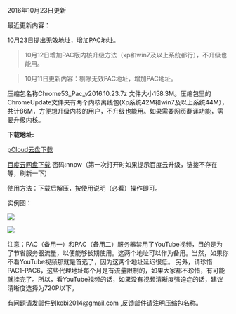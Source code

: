 2016年10月23日更新 

最近更新内容：

10月23日提出无效地址，增加PAC地址。

> 10月12日增加PAC版内核升级方法（xp和win7及以上系统都行），不升级也能用。

> 10月11日更新内容：剔除无效PAC地址，增加PAC地址。 

压缩包名称Chrome53_Pac_v2016.10.23.7z 文件大小158.3M。压缩包里的ChromeUpdate文件夹有两个内核离线包(Xp系统42M和win7及以上系统44M），共计86M，方便想升级内核的用户，不升级也能用。如果需要网页翻译功能，需要升级内核。

**下载地址:**

[pCloud云盘下载](https://my.pcloud.com/publink/show?code=XZGcpMZaS0ezY5TNlLPQWGtYiT0xusJuiYy)

[百度云网盘下载](http://pan.baidu.com/s/1bGzvTs) 密码:nnpw（第一次打开时如果提示百度云升级，链接不存在等，刷新一下）


使用方法：下载后解压，按使用说明（必看）操作即可。

实例图：

![](https://raw.githubusercontent.com/Alvin9999/pac2/master/pac新版1.png)

![](https://raw.githubusercontent.com/Alvin9999/pac2/master/PAC111.png)

注意：PAC（备用一）和PAC（备用二）服务器禁用了YouTube视频，目的是为了节省服务器流量，以便能够长期使用。这两个地址可以作为备用。当然，如果你不看YouTube视频那就是首选了，因为这两个地址延迟很低。
另外，请珍惜PAC1-PAC6，这些代理地址每个月是有流量限制的，如果大家都不珍惜，有可能就挂完了。所以，看YouTube视频的话，如果没有视频清晰度强迫症的话，建议清晰度选择为720P以下。




有问题请发邮件到kebi2014@gmail.com ,反馈邮件请注明压缩包名称。
